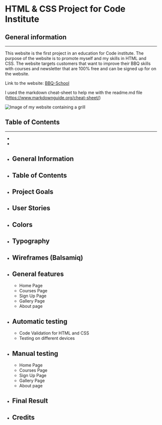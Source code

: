 # HTML & CSS Project for Code Institute

## General information
---

This website is the first project in an education for Code institute.
The purpose of the website is to promote myself and my skills in HTML and CSS. The website targets customers that want to improve their BBQ skills with courses and newsletter that are 100% free and can be signed up for on the website.

Link to the website: [BBQ-School](https://gstarhigh.github.io/pro1/index.html)

I used the markdown cheat-sheet to help me with the readme.md file
(https://www.markdownguide.org/cheat-sheet/)

![Image of my website containing a grill](/assets/balsamiq/fullsize-screenshot.png)

## Table of Contents
---
 - 
 - 

 - ## General Information

 - ## Table of Contents

 - ## Project Goals

 - ## User Stories

 - ## Colors

 - ## Typography

 - ## Wireframes (Balsamiq)

 - ## General features
    - Home Page
    - Courses Page
    - Sign Up Page
    - Gallery Page
    - About page

- ## Automatic testing
    - Code Validation for HTML and CSS
    - Testing on different devices

- ## Manual testing
    - Home Page
    - Courses Page
    - Sign Up Page
    - Gallery Page
    - About page

- ## Final Result

- ## Credits

